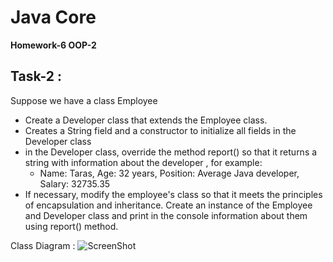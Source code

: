 # Java Core

**Homework-6 OOP-2**

## Task-2 :
Suppose we have a class Employee
- Create a Developer class that extends the Employee class.
- Creates a String field and a constructor to initialize all fields in the Developer class
- in the Developer class, override the method report() so that it returns a string with information about the developer , for example:
  - Name: Taras, Age: 32 years, Position: Average Java developer, Salary: 32735.35
- If necessary, modify the employee's class so that it meets the principles of encapsulation and inheritance. 
Create an instance of the Employee and Developer class and print in the console information about them using report() method.

Class Diagram :
![ScreenShot](birds_uml.png)